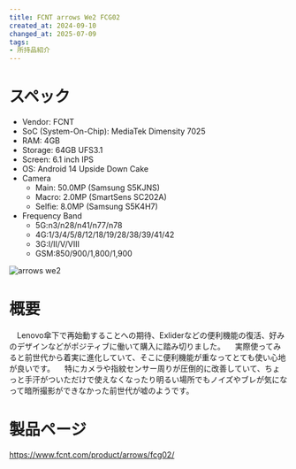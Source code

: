 ```yaml
---
title: FCNT arrows We2 FCG02
created_at: 2024-09-10
changed_at: 2025-07-09
tags:
- 所持品紹介
---
```


# スペック
- Vendor: FCNT
- SoC (System-On-Chip): MediaTek Dimensity 7025
- RAM: 4GB
- Storage: 64GB UFS3.1
- Screen: 6.1 inch IPS
- OS: Android 14 Upside Down Cake
- Camera
  - Main: 50.0MP (Samsung S5KJNS)
  - Macro: 2.0MP (SmartSens SC202A)
  - Selfie: 8.0MP (Samsung S5K4H7)
- Frequency Band
  - 5G:n3/n28/n41/n77/n78
  - 4G:1/3/4/5/8/12/18/19/28/38/39/41/42
  - 3G:I/II/V/VIII
  - GSM:850/900/1,800/1,900

![arrows we2](https://media.misskeyusercontent.jp/io/236f9215-5edc-4f7e-ad99-23b85bbc54e7.jpg)

# 概要
　Lenovo傘下で再始動することへの期待、Exliderなどの便利機能の復活、好みのデザインなどがポジティブに働いて購入に踏み切りました。
　実際使ってみると前世代から着実に進化していて、そこに便利機能が重なってとても使い心地が良いです。
　特にカメラや指紋センサー周りが圧倒的に改善していて、ちょっと手汗がついただけで使えなくなったり明るい場所でもノイズやブレが気になって暗所撮影ができなかった前世代が嘘のようです。

# 製品ページ
https://www.fcnt.com/product/arrows/fcg02/